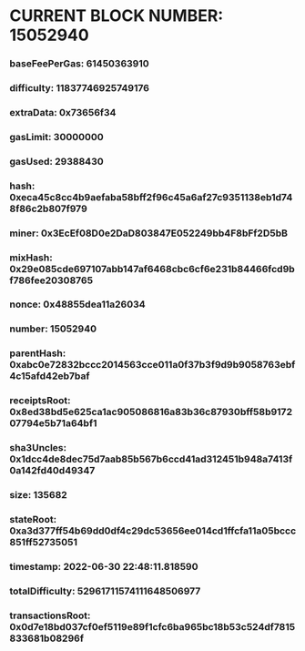 # CURRENT BLOCK NUMBER: 15052940

### baseFeePerGas: 61450363910
### difficulty: 11837746925749176
### extraData: 0x73656f34
### gasLimit: 30000000
### gasUsed: 29388430
### hash: 0xeca45c8cc4b9aefaba58bff2f96c45a6af27c9351138eb1d748f86c2b807f979
### miner: 0x3EcEf08D0e2DaD803847E052249bb4F8bFf2D5bB
### mixHash: 0x29e085cde697107abb147af6468cbc6cf6e231b84466fcd9bf786fee20308765
### nonce: 0x48855dea11a26034
### number: 15052940
### parentHash: 0xabc0e72832bccc2014563cce011a0f37b3f9d9b9058763ebf4c15afd42eb7baf
### receiptsRoot: 0x8ed38bd5e625ca1ac905086816a83b36c87930bff58b917207794e5b71a64bf1
### sha3Uncles: 0x1dcc4de8dec75d7aab85b567b6ccd41ad312451b948a7413f0a142fd40d49347
### size: 135682
### stateRoot: 0xa3d377ff54b69dd0df4c29dc53656ee014cd1ffcfa11a05bccc851ff52735051
### timestamp: 2022-06-30 22:48:11.818590
### totalDifficulty: 52961711574111648506977
### transactionsRoot: 0x0d7e18bd037cf0ef5119e89f1cfc6ba965bc18b53c524df7815833681b08296f
